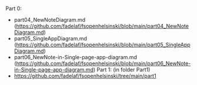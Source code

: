 Part 0:
  - part04_NewNoteDiagram.md (https://github.com/fadelaf/fsopenhelsinski/blob/main/part04_NewNoteDiagram.md)
  - part05_SingleAppDiagram.md (https://github.com/fadelaf/fsopenhelsinski/blob/main/part05_SingleAppDiagram.md)
  - part06_NewNote-in-Single-page-app-diagram.md (https://github.com/fadelaf/fsopenhelsinski/blob/main/part06_NewNote-in-Single-page-app-diagram.md)
Part 1:
  (in folder Part1)
  - https://github.com/fadelaf/fsopenhelsinski/tree/main/part1
